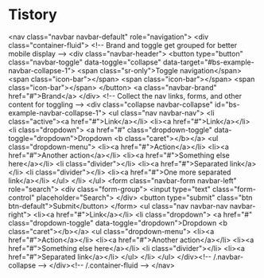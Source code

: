 Tistory
=======

&lt;nav class="navbar navbar-default" role="navigation">   &lt;div class="container-fluid">     &lt;!-- Brand and toggle get grouped for better mobile display -->     &lt;div class="navbar-header">       &lt;button type="button" class="navbar-toggle" data-toggle="collapse" data-target="#bs-example-navbar-collapse-1">         &lt;span class="sr-only">Toggle navigation&lt;/span>         &lt;span class="icon-bar">&lt;/span>         &lt;span class="icon-bar">&lt;/span>         &lt;span class="icon-bar">&lt;/span>       &lt;/button>       &lt;a class="navbar-brand" href="#">Brand&lt;/a>     &lt;/div>      &lt;!-- Collect the nav links, forms, and other content for toggling -->     &lt;div class="collapse navbar-collapse" id="bs-example-navbar-collapse-1">       &lt;ul class="nav navbar-nav">         &lt;li class="active">&lt;a href="#">Link&lt;/a>&lt;/li>         &lt;li>&lt;a href="#">Link&lt;/a>&lt;/li>         &lt;li class="dropdown">           &lt;a href="#" class="dropdown-toggle" data-toggle="dropdown">Dropdown &lt;b class="caret">&lt;/b>&lt;/a>           &lt;ul class="dropdown-menu">             &lt;li>&lt;a href="#">Action&lt;/a>&lt;/li>             &lt;li>&lt;a href="#">Another action&lt;/a>&lt;/li>             &lt;li>&lt;a href="#">Something else here&lt;/a>&lt;/li>             &lt;li class="divider">&lt;/li>             &lt;li>&lt;a href="#">Separated link&lt;/a>&lt;/li>             &lt;li class="divider">&lt;/li>             &lt;li>&lt;a href="#">One more separated link&lt;/a>&lt;/li>           &lt;/ul>         &lt;/li>       &lt;/ul>       &lt;form class="navbar-form navbar-left" role="search">         &lt;div class="form-group">           &lt;input type="text" class="form-control" placeholder="Search">         &lt;/div>         &lt;button type="submit" class="btn btn-default">Submit&lt;/button>       &lt;/form>       &lt;ul class="nav navbar-nav navbar-right">         &lt;li>&lt;a href="#">Link&lt;/a>&lt;/li>         &lt;li class="dropdown">           &lt;a href="#" class="dropdown-toggle" data-toggle="dropdown">Dropdown &lt;b class="caret">&lt;/b>&lt;/a>           &lt;ul class="dropdown-menu">             &lt;li>&lt;a href="#">Action&lt;/a>&lt;/li>             &lt;li>&lt;a href="#">Another action&lt;/a>&lt;/li>             &lt;li>&lt;a href="#">Something else here&lt;/a>&lt;/li>             &lt;li class="divider">&lt;/li>             &lt;li>&lt;a href="#">Separated link&lt;/a>&lt;/li>           &lt;/ul>         &lt;/li>       &lt;/ul>     &lt;/div>&lt;!-- /.navbar-collapse -->   &lt;/div>&lt;!-- /.container-fluid --> &lt;/nav>
